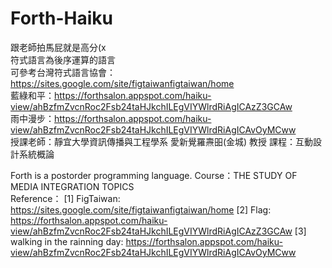 # Forth-Haiku
跟老師拍馬屁就是高分(x  
符式語言為後序運算的語言  
可參考台灣符式語言協會：https://sites.google.com/site/figtaiwanfigtaiwan/home  
藍綠和平：https://forthsalon.appspot.com/haiku-view/ahBzfmZvcnRoc2Fsb24taHJkchILEgVIYWlrdRiAgICAzZ3GCAw  
雨中漫步：https://forthsalon.appspot.com/haiku-view/ahBzfmZvcnRoc2Fsb24taHJkchILEgVIYWlrdRiAgICAvOyMCww  
授課老師：靜宜大學資訊傳播與工程學系 愛新覺羅燾昍(金城) 教授
課程：互動設計系統概論


Forth is a postorder programming language.
Course：THE STUDY OF MEDIA INTEGRATION TOPICS  
Reference：
[1] FigTaiwan: https://sites.google.com/site/figtaiwanfigtaiwan/home 
[2] Flag: https://forthsalon.appspot.com/haiku-view/ahBzfmZvcnRoc2Fsb24taHJkchILEgVIYWlrdRiAgICAzZ3GCAw
[3] walking in the rainning day: https://forthsalon.appspot.com/haiku-view/ahBzfmZvcnRoc2Fsb24taHJkchILEgVIYWlrdRiAgICAvOyMCww 
